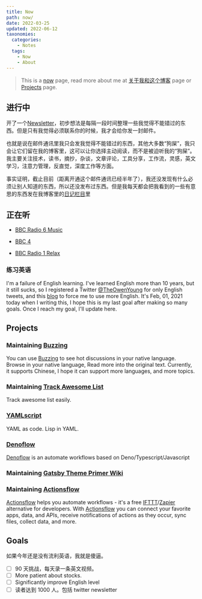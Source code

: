 ```yaml
---
title: Now
path: now/
date: 2022-03-25
updated: 2022-06-12
taxonomies:
  categories:
    - Notes
  tags:
    - Now
    - About
---
```


> This is a [now](https://nownownow.com/about) page, read more about me at [关于我和这个博客](/content/pages/about.md) page or [Projects](/content/projects.md) page.

## 进行中

开了一个[Newsletter](https://digests.owenyoung.com/)，初步想法是每隔一段时间整理一些我觉得不能错过的东西。但是只有我觉得必须联系你的时候，我才会给你发一封邮件。

也就是说在邮件通讯里我只会发我觉得不能错过的东西，其他大多数“狗屎”，我只会让它们留在我的博客里，这可以让你选择主动阅读，而不是被迫听我的“狗屎”。我主要关注技术，读书，摘抄，杂谈，文章评论，工具分享，工作流，灵感，英文学习，注意力管理，反直觉，深度工作等方面。

事实证明，截止目前（距离开通这个邮件通讯已经半年了），我还没发现有什么必须让别人知道的东西，所以还没发布过东西。但是我每天都会把我看到的一些有意思的东西发在我博客里的[日记栏目](/categories/journal/)里

## 正在听

- [BBC Radio 6 Music](https://www.bbc.co.uk/sounds/play/live:bbc_6music)

- [BBC 4](https://www.bbc.co.uk/sounds/play/live:bbc_radio_fourfm)

- [BBC Radio 1 Relax](https://www.bbc.co.uk/sounds/play/live:bbc_radio_one_relax)

### 练习英语

I'm a failure of English learning. I've learned English more than 10 years, but it still sucks, so I registered a Twitter [@TheOwenYoung](https://twitter.com/TheOwenYoung) for only English tweets, and this [blog](https://blog.owenyoung.com) to force me to use more English. It's Feb, 01, 2021 today when I writing this, I hope this is my last goal after making so many goals. Once I reach my goal, I'll update here.

## Projects


### Maintaining [Buzzing](https://www.buzzing.cc/)

You can use [Buzzing](https://www.buzzing.cc/) to see hot discussions in your native language. Browse in your native language, Read more into the original text. Currently, it supports Chinese, I hope it can support more languages, and more topics.

### Maintaining [Track Awesome List](https://www.trackawesomelist.com)

Track awesome list easily.

### [YAMLscript](https://github.com/yamlscript/yamlscript)

YAML as code. Lisp in YAML.

###  [Denoflow](https://github.com/denoflow/denoflow)

[Denoflow](https://github.com/denoflow/denoflow) is an automate workflows based on Deno/Typescript/Javascript

### Maintaining [Gatsby Theme Primer Wiki](https://github.com/theowenyoung/gatsby-theme-primer-wiki)


### Maintaining [Actionsflow](https://github.com/actionsflow/actionsflow)

[Actionsflow](https://github.com/actionsflow/actionsflow) helps you automate workflows - it's a free [IFTTT](https://ifttt.com/)/[Zapier](https://zapier.com/) alternative for developers. With [Actionsflow](https://github.com/actionsflow/actionsflow) you can connect your favorite apps, data, and APIs, receive notifications of actions as they occur, sync files, collect data, and more.

## Goals

如果今年还是没有流利英语，我就是傻逼。

- [ ] 90 天挑战，每天录一条英文视频。
- [ ] More patient about stocks.
- [ ] Significantly improve English level
- [ ] 读者达到 1000 人。包括 twitter newsletter
